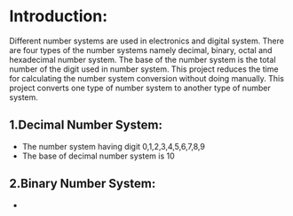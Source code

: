 # Introduction:
Different number systems are used in electronics and digital system. There are four types of the number systems namely decimal, binary, octal and hexadecimal number system. The base of the number system is the total number of the digit used in number system. This project reduces the time for calculating the number system conversion without doing manually. This project converts one type of number system to another type of number system.
## 1.Decimal Number System:
* The number system having digit 0,1,2,3,4,5,6,7,8,9
* The base of decimal number system is 10
## 2.Binary Number System:
*
